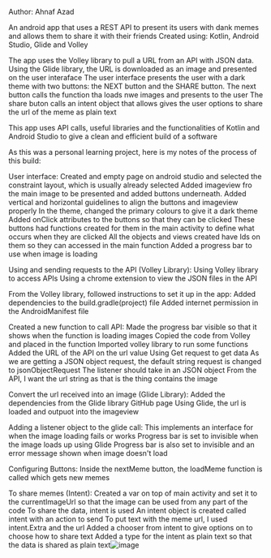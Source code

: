 Author: Ahnaf Azad

An android app that uses a REST API to present its users with dank memes and allows them to share it with their friends
Created using: Kotlin, Android Studio, Glide and Volley

The app uses the Volley library to pull a URL from an API with JSON data. Using the Glide library, the URL is downloaded as an image and presented on the user interaface
The user interface presents the user with a dark theme with two buttons: the NEXT button and the SHARE button. 
The next button calls the function tha loads nwe images and presents to the user
The share buton calls an intent object that allows gives the user options to share the url of the meme as plain text

This app uses API calls, useful libraries and the functionalities of Kotlin and Android Studio to give a clean and efficient build of a software

As this was a personal learning project, here is my notes of the process of this build:

User interface:
Created and empty page on android studio and selected the constraint layout, which is usually already selected
Added imageview fro the main image to be presented and added buttons underneath. 
Added vertical and horizontal guidelines to align the buttons and imageview properly
In the theme, changed the primary colours to give it a dark theme 
Added onClick attributes to the buttons so that they can be clicked
These buttons had functions created for them in the main activity to define what occurs when they are clicked
All the objects and views created have Ids on them so they can accessed in the main function
Added a progress bar to use when image is loading

Using and sending requests to the API (Volley Library):
Using Volley library to access APIs 
Using a chrome extension to view the JSON files in the API

From the Volley library, followed instructions to set it up in the app:
Added dependencies to the build.gradle(project) file
Added internet permission in the AndroidManifest file

Created a new function to call API:
Made the progress bar visible so that it shows when the function is loading images
Copied the code from Volley and placed in the function
Imported volley library to run some functions
Added the URL of the API on the url value 
Using Get request to get data
As we are getting a JSON object request, the default string request is changed to jsonObjectRequest
The listener should take in an JSON object
From the API, I want the url string as that is the thing contains the image 

Convert the url received into an image (Glide Library):
Added the dependencies from the Glide library GitHub page
Using Glide, the url is loaded and outpuot into the imageview

Adding a listener object to the glide call:
This implements an interface for when the image loading fails or works
Progress bar is set to invisible when the image loads up using Glide 
Progress bar is also set to invisible and an error message shown when image doesn't load 

Configuring Buttons:
Inside the nextMeme button, the loadMeme function is called which gets new memes 

To share memes (Intent):
Created a var on top of main activity and set it to the currentImageUrl so that the image can be used from any part of the code
To share the data, intent is used 
An intent object is created called intent with an action to send 
To put text with the meme url, I used intent.Extra and the url
Added a chooser from intent to give options on to choose how to share text
Added a type for the intent as plain text so that the data is shared as plain text![image](https://user-images.githubusercontent.com/66205903/190176269-2cb871d7-248c-4d73-8406-e757e0a6cf56.png)
